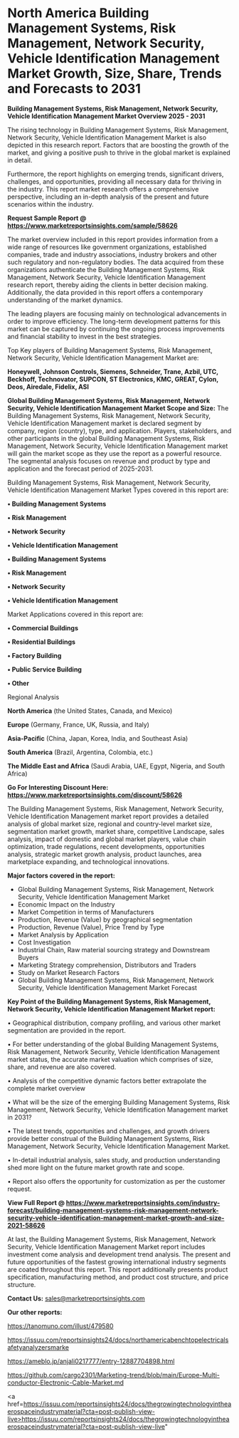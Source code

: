 # North America Building Management Systems, Risk Management, Network Security, Vehicle Identification Management Market Growth, Size, Share, Trends and Forecasts to 2031

<Strong> Building Management Systems, Risk Management, Network Security, Vehicle Identification Management Market Overview 2025 - 2031</strong>

The rising technology in Building Management Systems, Risk Management, Network Security, Vehicle Identification Management Market is also depicted in this research report. Factors that are boosting the growth of the market, and giving a positive push to thrive in the global market is explained in detail.

Furthermore, the report highlights on emerging trends, significant drivers, challenges, and opportunities, providing all necessary data for thriving in the industry. This report market research offers a comprehensive perspective, including an in-depth analysis of the present and future scenarios within the industry.

<strong>Request Sample Report @ <a href=https://www.marketreportsinsights.com/sample/58626>https://www.marketreportsinsights.com/sample/58626</a></strong>

The market overview included in this report provides information from a wide range of resources like government organizations, established companies, trade and industry associations, industry brokers and other such regulatory and non-regulatory bodies. The data acquired from these organizations authenticate the Building Management Systems, Risk Management, Network Security, Vehicle Identification Management research report, thereby aiding the clients in better decision making. Additionally, the data provided in this report offers a contemporary understanding of the market dynamics.

The leading players are focusing mainly on technological advancements in order to improve efficiency. The long-term development patterns for this market can be captured by continuing the ongoing process improvements and financial stability to invest in the best strategies.

Top Key players of Building Management Systems, Risk Management, Network Security, Vehicle Identification Management Market are:

<strong>Honeywell, Johnson Controls, Siemens, Schneider, Trane, Azbil, UTC, Beckhoff, Technovator, SUPCON, ST Electronics, KMC, GREAT, Cylon, Deos, Airedale, Fidelix, ASI</strong>

<strong><b>Global Building Management Systems, Risk Management, Network Security, Vehicle Identification Management Market Scope and Size:</b></strong>
The Building Management Systems, Risk Management, Network Security, Vehicle Identification Management market is declared segment by company, region (country), type, and application. Players, stakeholders, and other participants in the global Building Management Systems, Risk Management, Network Security, Vehicle Identification Management market will gain the market scope as they use the report as a powerful resource. The segmental analysis focuses on revenue and product by type and application and the forecast period of 2025-2031.

Building Management Systems, Risk Management, Network Security, Vehicle Identification Management Market Types covered in this report are:

<strong>• Building Management Systems

• Risk Management

• Network Security

• Vehicle Identification Management

• Building Management Systems

• Risk Management

• Network Security

• Vehicle Identification Management</strong>

Market Applications covered in this report are:

<strong>• Commercial Buildings

• Residential Buildings

• Factory Building

• Public Service Building

• Other</strong> 

Regional Analysis

<strong>North America</strong> (the United States, Canada, and Mexico)

<strong>Europe</strong> (Germany, France, UK, Russia, and Italy)

<strong>Asia-Pacific</strong> (China, Japan, Korea, India, and Southeast Asia)

<strong>South America</strong> (Brazil, Argentina, Colombia, etc.)

<strong>The Middle East and Africa</strong> (Saudi Arabia, UAE, Egypt, Nigeria, and South Africa)

<strong>Go For Interesting Discount Here: <a href=https://www.marketreportsinsights.com/discount/58626>https://www.marketreportsinsights.com/discount/58626</a></strong>

The Building Management Systems, Risk Management, Network Security, Vehicle Identification Management market report provides a detailed analysis of global market size, regional and country-level market size, segmentation market growth, market share, competitive Landscape, sales analysis, impact of domestic and global market players, value chain optimization, trade regulations, recent developments, opportunities analysis, strategic market growth analysis, product launches, area marketplace expanding, and technological innovations.

<strong><b>Major factors covered in the report:</b></strong>
<ul>
  <li>Global Building Management Systems, Risk Management, Network Security, Vehicle Identification Management Market </li>
  <li>Economic Impact on the Industry</li>
  <li>Market Competition in terms of Manufacturers</li>
  <li>Production, Revenue (Value) by geographical segmentation</li>
  <li>Production, Revenue (Value), Price Trend by Type</li>
  <li>Market Analysis by Application</li>
  <li>Cost Investigation</li>
  <li>Industrial Chain, Raw material sourcing strategy and Downstream Buyers</li>
  <li>Marketing Strategy comprehension, Distributors and Traders</li>
  <li>Study on Market Research Factors</li>
  <li>Global Building Management Systems, Risk Management, Network Security, Vehicle Identification Management Market Forecast</li>
</ul>

<strong><b>Key Point of the Building Management Systems, Risk Management, Network Security, Vehicle Identification Management Market report:</b></strong>

• Geographical distribution, company profiling, and various other market segmentation are provided in the report.

• For better understanding of the global Building Management Systems, Risk Management, Network Security, Vehicle Identification Management market status, the accurate market valuation which comprises of size, share, and revenue are also covered.

• Analysis of the competitive dynamic factors better extrapolate the complete market overview

• What will be the size of the emerging Building Management Systems, Risk Management, Network Security, Vehicle Identification Management market in 2031?

• The latest trends, opportunities and challenges, and growth drivers provide better construal of the Building Management Systems, Risk Management, Network Security, Vehicle Identification Management Market.

• In-detail industrial analysis, sales study, and production understanding shed more light on the future market growth rate and scope.

• Report also offers the opportunity for customization as per the customer request.

<strong><b>View Full Report @ <a href=https://www.marketreportsinsights.com/industry-forecast/building-management-systems-risk-management-network-security-vehicle-identification-management-market-growth-and-size-2021-58626>https://www.marketreportsinsights.com/industry-forecast/building-management-systems-risk-management-network-security-vehicle-identification-management-market-growth-and-size-2021-58626</a></b></strong>


At last, the Building Management Systems, Risk Management, Network Security, Vehicle Identification Management Market report includes investment come analysis and development trend analysis. The present and future opportunities of the fastest growing international industry segments are coated throughout this report. This report additionally presents product specification, manufacturing method, and product cost structure, and price structure.

<strong>Contact Us:</strong>
sales@marketreportsinsights.com

<strong>Our other reports:</strong>

<a href=https://tanomuno.com/illust/479580>https://tanomuno.com/illust/479580</a>

<a href=https://issuu.com/reportsinsights24/docs/northamericabenchtopelectricalsafetyanalyzersmarke>https://issuu.com/reportsinsights24/docs/northamericabenchtopelectricalsafetyanalyzersmarke</a>

<a href=https://ameblo.jp/anjali0217777/entry-12887704898.html>https://ameblo.jp/anjali0217777/entry-12887704898.html</a>

<a href=https://github.com/cargo2301/Marketing-trend/blob/main/Europe-Multi-conductor-Electronic-Cable-Market.md>https://github.com/cargo2301/Marketing-trend/blob/main/Europe-Multi-conductor-Electronic-Cable-Market.md</a>

<a href=https://issuu.com/reportsinsights24/docs/thegrowingtechnologyintheaerospaceindustrymaterial?cta=post-publish-view-live>https://issuu.com/reportsinsights24/docs/thegrowingtechnologyintheaerospaceindustrymaterial?cta=post-publish-view-live</a>"

